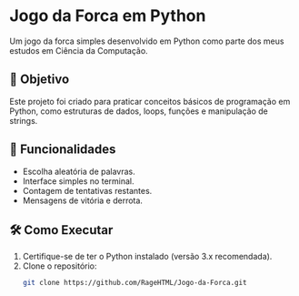 # Jogo da Forca em Python

Um jogo da forca simples desenvolvido em Python como parte dos meus estudos em Ciência da Computação.

## 🎯 Objetivo
Este projeto foi criado para praticar conceitos básicos de programação em Python, como estruturas de dados, loops, funções e manipulação de strings.

## 🚀 Funcionalidades
- Escolha aleatória de palavras.
- Interface simples no terminal.
- Contagem de tentativas restantes.
- Mensagens de vitória e derrota.

## 🛠️ Como Executar
1. Certifique-se de ter o Python instalado (versão 3.x recomendada).
2. Clone o repositório:
   ```bash
   git clone https://github.com/RageHTML/Jogo-da-Forca.git
